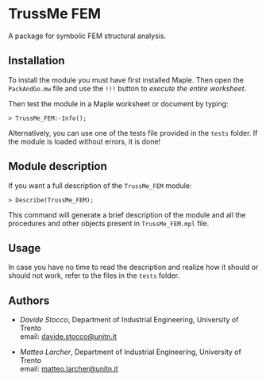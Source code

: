 # TrussMe FEM

A package for symbolic FEM structural analysis.

## Installation

To install the module you must have first installed Maple. Then open the `PackAndGo.mw` file and use the `!!!` button to *execute the entire worksheet*.

Then test the module in a Maple worksheet or document by typing:

```
> TrussMe_FEM:-Info();
```

Alternatively, you can use one of the tests file provided in the `tests` folder. If the module is loaded without errors, it is done!

## Module description

If you want a full description of the `TrussMe_FEM` module:

```
> Describe(TrussMe_FEM);
```

This command will generate a brief description of the module and all the procedures and other objects present in `TrussMe_FEM.mpl` file.

## Usage

In case you have no time to read the description and realize how it should or should not work, refer to the files in the `tests` folder.

## Authors

- *Davide Stocco*,
  Department of Industrial Engineering,
  University of Trento \
  email: davide.stocco@unitn.it

- *Matteo Larcher*,
  Department of Industrial Engineering,
  University of Trento \
  email: matteo.larcher@unitn.it

